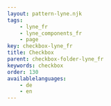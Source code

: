 ```yaml
---
layout: pattern-lyne.njk
tags: 
    - lyne_fr
    - lyne_components_fr
    - page
key: checkbox-lyne_fr
title: Checkbox
parent: checkbox-folder-lyne_fr
keywords: checkbox
order: 130
availablelanguages: 
    - de
    - en
---
```

